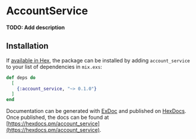# AccountService

**TODO: Add description**

## Installation

If [available in Hex](https://hex.pm/docs/publish), the package can be installed
by adding `account_service` to your list of dependencies in `mix.exs`:

```elixir
def deps do
  [
    {:account_service, "~> 0.1.0"}
  ]
end
```

Documentation can be generated with [ExDoc](https://github.com/elixir-lang/ex_doc)
and published on [HexDocs](https://hexdocs.pm). Once published, the docs can
be found at [https://hexdocs.pm/account_service](https://hexdocs.pm/account_service).

